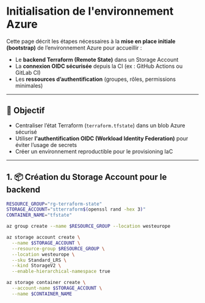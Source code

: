 # Initialisation de l'environnement Azure

Cette page décrit les étapes nécessaires à la **mise en place initiale (bootstrap)** de l’environnement Azure pour accueillir :

- Le **backend Terraform (Remote State)** dans un Storage Account
- La **connexion OIDC sécurisée** depuis la CI (ex : GitHub Actions ou GitLab CI)
- Les **ressources d’authentification** (groupes, rôles, permissions minimales)

---

## 🎯 Objectif

- Centraliser l’état Terraform (`terraform.tfstate`) dans un blob Azure sécurisé
- Utiliser **l'authentification OIDC (Workload Identity Federation)** pour éviter l’usage de secrets
- Créer un environnement reproductible pour le provisioning IaC

---

## 1. 📦 Création du Storage Account pour le backend

```bash
RESOURCE_GROUP="rg-terraform-state"
STORAGE_ACCOUNT="stterraform$(openssl rand -hex 3)"
CONTAINER_NAME="tfstate"

az group create --name $RESOURCE_GROUP --location westeurope

az storage account create \
  --name $STORAGE_ACCOUNT \
  --resource-group $RESOURCE_GROUP \
  --location westeurope \
  --sku Standard_LRS \
  --kind StorageV2 \
  --enable-hierarchical-namespace true

az storage container create \
  --account-name $STORAGE_ACCOUNT \
  --name $CONTAINER_NAME
